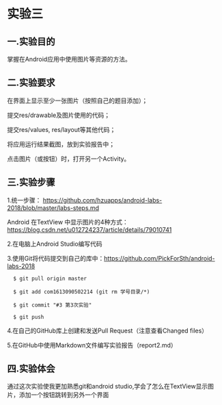 实验三
=
一.实验目的
-
 掌握在Android应用中使用图片等资源的方法。
  
二.实验要求
-
  在界面上显示至少一张图片（按照自己的题目添加）；
  
  提交res/drawable及图片使用的代码；
  
  提交res/values, res/layout等其他代码；
  
  将应用运行结果截图，放到实验报告中；
  
  点击图片（或按钮）时，打开另一个Activity。
  
三.实验步骤
-

  1.统一步骤：
https://github.com/hzuapps/android-labs-2018/blob/master/labs-steps.md

  Android 在TextView 中显示图片的4种方式：
https://blog.csdn.net/u012724237/article/details/79010741
  
  2.在电脑上Android Studio编写代码
  
  3.使用Git将代码提交到自己的库中：https://github.com/PickForSth/android-labs-2018
  
      $ git pull origin master
      
      $ git add com1613090502214 (git rm 学号目录/*)
      
      $ git commit "#3 第3次实验"
      
      $ git push
  
  4.在自己的GitHub库上创建和发送Pull Request（注意查看Changed files）
  
  5.在GitHub中使用Markdown文件编写实验报告（report2.md）

四.实验体会
-
通过这次实验使我更加熟悉git和android studio,学会了怎么在TextView显示图片，添加一个按钮跳转到另外一个界面
